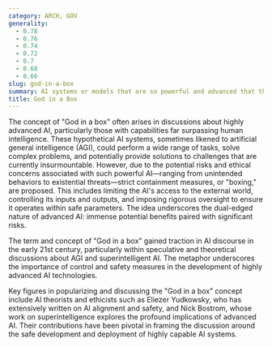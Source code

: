 ```yaml
---
category: ARCH, GOV
generality:
  - 0.78
  - 0.76
  - 0.74
  - 0.72
  - 0.7
  - 0.68
  - 0.66
slug: god-in-a-box
summary: AI systems or models that are so powerful and advanced that they could theoretically solve any problem or fulfill any command, but are contained within strict controls to prevent unintended consequences.
title: God in a Box
---
```


The concept of "God in a box" often arises in discussions about highly advanced AI, particularly those with capabilities far surpassing human intelligence. These hypothetical AI systems, sometimes likened to artificial general intelligence (AGI), could perform a wide range of tasks, solve complex problems, and potentially provide solutions to challenges that are currently insurmountable. However, due to the potential risks and ethical concerns associated with such powerful AI—ranging from unintended behaviors to existential threats—strict containment measures, or "boxing," are proposed. This includes limiting the AI's access to the external world, controlling its inputs and outputs, and imposing rigorous oversight to ensure it operates within safe parameters. The idea underscores the dual-edged nature of advanced AI: immense potential benefits paired with significant risks.

The term and concept of "God in a box" gained traction in AI discourse in the early 21st century, particularly within speculative and theoretical discussions about AGI and superintelligent AI. The metaphor underscores the importance of control and safety measures in the development of highly advanced AI technologies.

Key figures in popularizing and discussing the "God in a box" concept include AI theorists and ethicists such as Eliezer Yudkowsky, who has extensively written on AI alignment and safety, and Nick Bostrom, whose work on superintelligence explores the profound implications of advanced AI. Their contributions have been pivotal in framing the discussion around the safe development and deployment of highly capable AI systems.
